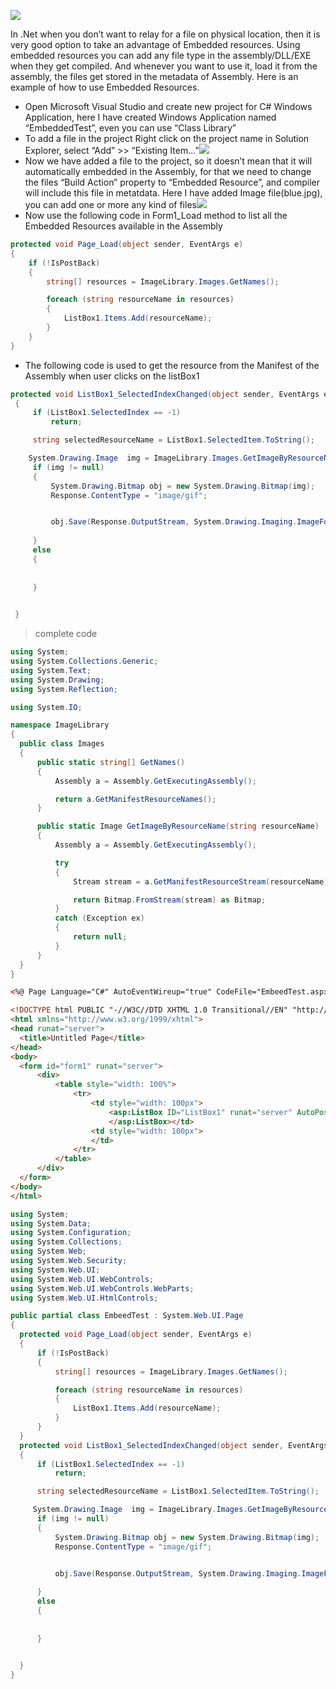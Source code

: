 
[![](http://1.bp.blogspot.com/_iY3Ra2OqpkA/SLZOQuLeNpI/AAAAAAAABTE/pkDWoupcbPE/s400/emb_3.JPG)](https://www.blogger.com/blog/post/edit/6673695286148904603/3108281191786163790#)

In .Net when you don’t want to relay for a file on physical location, then it is very good option to take an advantage of Embedded resources. Using embedded resources you can add any file type in the assembly/DLL/EXE when they get compiled. And whenever you want to use it, load it from the assembly, the files get stored in the metadata of Assembly. Here is an example of how to use Embedded Resources.    

- Open Microsoft Visual Studio and create new project for C# Windows Application, here I have created Windows Application named “EmbeddedTest”, even you can use “Class Library”
- To add a file in the project Right click on the project name in Solution Explorer, select “Add” >> “Existing Item…”[![](http://4.bp.blogspot.com/_iY3Ra2OqpkA/SLZM6CR_ZPI/AAAAAAAABS0/K1NdqDUkbis/s400/emb_1.JPG)](https://www.blogger.com/blog/post/edit/6673695286148904603/3108281191786163790#)
- Now we have added a file to the project, so it doesn’t mean that it will automatically embedded in the Assembly, for that we need to change the files “Build Action” property to “Embedded Resource”, and compiler will include this file in metatdata. Here I have added Image file(blue.jpg), you can add one or more any kind of files[![](http://1.bp.blogspot.com/_iY3Ra2OqpkA/SLZNGxZBsnI/AAAAAAAABS8/Gu7spfbWiig/s400/emb_2.JPG)](https://www.blogger.com/blog/post/edit/6673695286148904603/3108281191786163790#)
- Now use the following code in Form1_Load method to list all the Embedded Resources available in the Assembly
```csharp
protected void Page_Load(object sender, EventArgs e)
{
    if (!IsPostBack)
    {
        string[] resources = ImageLibrary.Images.GetNames();

        foreach (string resourceName in resources)
        {
            ListBox1.Items.Add(resourceName);
        }
    }
}
```
- The following code is used to get the resource from the Manifest of the Assembly when user clicks on the listBox1

```csharp
protected void ListBox1_SelectedIndexChanged(object sender, EventArgs e)
 {
     if (ListBox1.SelectedIndex == -1)
         return;

     string selectedResourceName = ListBox1.SelectedItem.ToString();

    System.Drawing.Image  img = ImageLibrary.Images.GetImageByResourceName(selectedResourceName);
     if (img != null)
     {
         System.Drawing.Bitmap obj = new System.Drawing.Bitmap(img);
         Response.ContentType = "image/gif";


         obj.Save(Response.OutputStream, System.Drawing.Imaging.ImageFormat.Gif);
    
     }
     else
     {
    
    
     }
 

 }
 ```

>complete code
```csharp
using System;
using System.Collections.Generic;
using System.Text;
using System.Drawing;
using System.Reflection;

using System.IO;

namespace ImageLibrary
{
  public class Images
  {
      public static string[] GetNames()
      {
          Assembly a = Assembly.GetExecutingAssembly();

          return a.GetManifestResourceNames();
      }

      public static Image GetImageByResourceName(string resourceName)
      {
          Assembly a = Assembly.GetExecutingAssembly();

          try
          {
              Stream stream = a.GetManifestResourceStream(resourceName);

              return Bitmap.FromStream(stream) as Bitmap;
          }
          catch (Exception ex)
          {
              return null;
          }
      }
  }
}
```

```html
<%@ Page Language="C#" AutoEventWireup="true" CodeFile="EmbeedTest.aspx.cs" Inherits="EmbeedTest" %>

<!DOCTYPE html PUBLIC "-//W3C//DTD XHTML 1.0 Transitional//EN" "http://www.w3.org/TR/xhtml1/DTD/xhtml1-transitional.dtd">
<html xmlns="http://www.w3.org/1999/xhtml">
<head runat="server">
  <title>Untitled Page</title>
</head>
<body>
  <form id="form1" runat="server">
      <div>
          <table style="width: 100%">
              <tr>
                  <td style="width: 100px">
                      <asp:ListBox ID="ListBox1" runat="server" AutoPostBack="True" OnSelectedIndexChanged="ListBox1_SelectedIndexChanged">
                      </asp:ListBox></td>
                  <td style="width: 100px">
                  </td>
              </tr>
          </table>
      </div>
  </form>
</body>
</html>
```

```csharp
using System;
using System.Data;
using System.Configuration;
using System.Collections;
using System.Web;
using System.Web.Security;
using System.Web.UI;
using System.Web.UI.WebControls;
using System.Web.UI.WebControls.WebParts;
using System.Web.UI.HtmlControls;

public partial class EmbeedTest : System.Web.UI.Page
{
  protected void Page_Load(object sender, EventArgs e)
  {
      if (!IsPostBack)
      {
          string[] resources = ImageLibrary.Images.GetNames();

          foreach (string resourceName in resources)
          {
              ListBox1.Items.Add(resourceName);
          }
      }
  }
  protected void ListBox1_SelectedIndexChanged(object sender, EventArgs e)
  {
      if (ListBox1.SelectedIndex == -1)
          return;

      string selectedResourceName = ListBox1.SelectedItem.ToString();

     System.Drawing.Image  img = ImageLibrary.Images.GetImageByResourceName(selectedResourceName);
      if (img != null)
      {
          System.Drawing.Bitmap obj = new System.Drawing.Bitmap(img);
          Response.ContentType = "image/gif";


          obj.Save(Response.OutputStream, System.Drawing.Imaging.ImageFormat.Gif);
      
      }
      else
      {
      
      
      }
   

  }
}
```
<!--stackedit_data:
eyJoaXN0b3J5IjpbLTE3MjQyMzMzNzYsLTE1NjU3MTM5ODMsLT
IwNjY2NTU0NzUsLTkzODUxNjIzOCwtMzMyNDU1MzYzXX0=
-->